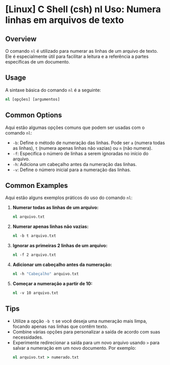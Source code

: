 # [Linux] C Shell (csh) nl Uso: Numera linhas em arquivos de texto

## Overview
O comando `nl` é utilizado para numerar as linhas de um arquivo de texto. Ele é especialmente útil para facilitar a leitura e a referência a partes específicas de um documento.

## Usage
A sintaxe básica do comando `nl` é a seguinte:

```csh
nl [opções] [argumentos]
```

## Common Options
Aqui estão algumas opções comuns que podem ser usadas com o comando `nl`:

- `-b`: Define o método de numeração das linhas. Pode ser `a` (numera todas as linhas), `t` (numera apenas linhas não vazias) ou `n` (não numera).
- `-f`: Especifica o número de linhas a serem ignoradas no início do arquivo.
- `-h`: Adiciona um cabeçalho antes da numeração das linhas.
- `-v`: Define o número inicial para a numeração das linhas.

## Common Examples
Aqui estão alguns exemplos práticos do uso do comando `nl`:

1. **Numerar todas as linhas de um arquivo:**
   ```csh
   nl arquivo.txt
   ```

2. **Numerar apenas linhas não vazias:**
   ```csh
   nl -b t arquivo.txt
   ```

3. **Ignorar as primeiras 2 linhas de um arquivo:**
   ```csh
   nl -f 2 arquivo.txt
   ```

4. **Adicionar um cabeçalho antes da numeração:**
   ```csh
   nl -h "Cabeçalho" arquivo.txt
   ```

5. **Começar a numeração a partir de 10:**
   ```csh
   nl -v 10 arquivo.txt
   ```

## Tips
- Utilize a opção `-b t` se você deseja uma numeração mais limpa, focando apenas nas linhas que contêm texto.
- Combine várias opções para personalizar a saída de acordo com suas necessidades.
- Experimente redirecionar a saída para um novo arquivo usando `>` para salvar a numeração em um novo documento. Por exemplo:
  ```csh
  nl arquivo.txt > numerado.txt
  ```